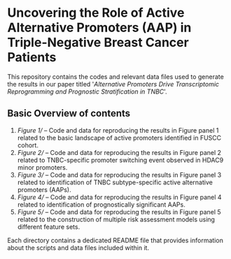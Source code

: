 # Uncovering the Role of Active Alternative Promoters (AAP) in Triple-Negative Breast Cancer Patients 

This repository contains the codes and relevant data files used to generate the results in our paper titled '*Alternative Promoters Drive Transcriptomic Reprogramming and Prognostic Stratification in TNBC*'. 

## Basic Overview of contents
1. *Figure 1/* – Code and data for reproducing the results in Figure panel 1 related to the basic landscape of active promoters identified in FUSCC cohort.
2. *Figure 2/* – Code and data for reproducing the results in Figure panel 2 related to TNBC-specific promoter switching event observed in HDAC9 minor promoters.
3. *Figure 3/* – Code and data for reproducing the results in Figure panel 3 related to identification of TNBC subtype-specific active alternative promoters (AAPs).
4. *Figure 4/* – Code and data for reproducing the results in Figure panel 4 related to identification of prognostically significant AAPs.
5. *Figure 5/* – Code and data for reproducing the results in Figure panel 5 related to the construction of multiple risk assessment models using different feature sets.

Each directory contains a dedicated README file that provides information about the scripts and data files included within it.
